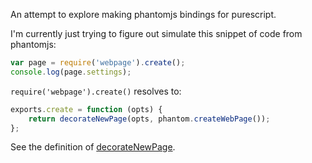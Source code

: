 An attempt to explore making phantomjs bindings for purescript.

I'm currently just trying to figure out simulate this snippet of code from phantomjs:


```javascript
var page = require('webpage').create();
console.log(page.settings);
```

`require('webpage').create()` resolves to:

```javascript
exports.create = function (opts) {
    return decorateNewPage(opts, phantom.createWebPage());
};
```

See the definition of [decorateNewPage](https://github.com/ariya/phantomjs/blob/master/src/modules/webpage.js#L225).
